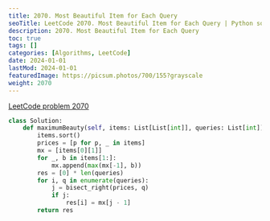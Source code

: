 ```yaml
---
title: 2070. Most Beautiful Item for Each Query
seoTitle: LeetCode 2070. Most Beautiful Item for Each Query | Python solution and explanation
description: 2070. Most Beautiful Item for Each Query
toc: true
tags: []
categories: [Algorithms, LeetCode]
date: 2024-01-01
lastMod: 2024-01-01
featuredImage: https://picsum.photos/700/155?grayscale
weight: 2070
---
```


[LeetCode problem 2070](https://leetcode.com/problems/most-beautiful-item-for-each-query/)

```python
class Solution:
    def maximumBeauty(self, items: List[List[int]], queries: List[int]) -> List[int]:
        items.sort()
        prices = [p for p, _ in items]
        mx = [items[0][1]]
        for _, b in items[1:]:
            mx.append(max(mx[-1], b))
        res = [0] * len(queries)
        for i, q in enumerate(queries):
            j = bisect_right(prices, q)
            if j:
                res[i] = mx[j - 1]
        return res

```
